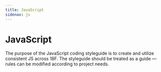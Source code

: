 ```yaml
---
title: JavaScript
sidenav: js
---
```


# JavaScript
The purpose of the JavaScript coding styleguide is to create and utilize
consistent JS across 18F. The styleguide should be treated as a guide
&mdash; rules can be modified according to project needs.
